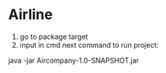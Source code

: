 # Airline

1) go to package target
2) input in cmd next command to run project:

java -jar Aircompany-1.0-SNAPSHOT.jar
